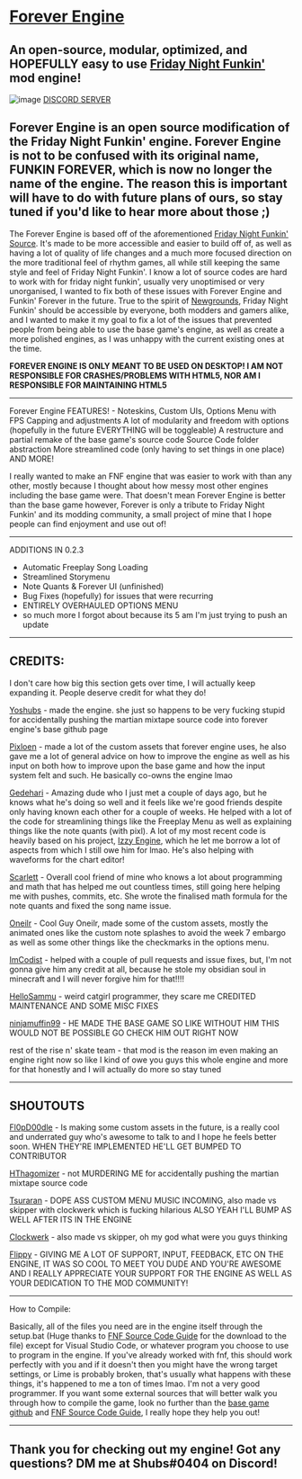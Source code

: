 # [Forever Engine](https://github.com/Yoshubs/FunkinForever)
An open-source, modular, optimized, and HOPEFULLY easy to use [Friday Night Funkin'](https://www.newgrounds.com/portal/view/770371) mod engine!
----------------------------------------------

![image](https://media.discordapp.net/attachments/821758818135572491/884267252357156934/FELogo.png?width=1095&height=676)
[DISCORD SERVER](https://discord.gg/QJt9dUmbk3)

Forever Engine is an open source modification of the Friday Night Funkin' engine. Forever Engine is not to be confused with its original name, FUNKIN FOREVER, which is now no longer the name of the engine. The reason this is important will have to do with future plans of ours, so stay tuned if you'd like to hear more about those ;)
----------------------------------------------
The Forever Engine is based off of the aforementioned [Friday Night Funkin' Source](https://github.com/ninjamuffin99/Funkin). It's made to be more accessible and easier to build off of, as well as having a lot of quality of life changes and a much more focused direction on the more traditional feel of rhythm games, all while still keeping the same style and feel of Friday Night Funkin'. I know a lot of source codes are hard to work with for friday night funkin', usually very unoptimised or very unorganised, I wanted to fix both of these issues with Forever Engine and Funkin' Forever in the future. True to the spirit of [Newgrounds](https://www.newgrounds.com), Friday Night Funkin' should be accessible by everyone, both modders and gamers alike, and I wanted to make it my goal to fix a lot of the issues that prevented people from being able to use the base game's engine, as well as create a more polished engines, as I was unhappy with the current existing ones at the time.

**FOREVER ENGINE IS ONLY MEANT TO BE USED ON DESKTOP! I AM NOT RESPONSIBLE FOR CRASHES/PROBLEMS WITH HTML5, NOR AM I RESPONSIBLE FOR MAINTAINING HTML5**

----------------------------------------------
Forever Engine FEATURES! - 
Noteskins,
Custom UIs,
Options Menu with FPS Capping and adjustments
A lot of modularity and freedom with options (hopefully in the future EVERYTHING will be toggleable)
A restructure and partial remake of the base game's source code
Source Code folder abstraction
More streamlined code (only having to set things in one place)
AND MORE!

I really wanted to make an FNF engine that was easier to work with than any other, mostly because I thought about how messy most other engines including the base game were. That doesn't mean Forever Engine is better than the base game however, Forever is only a tribute to Friday Night Funkin' and its modding community, a small project of mine that I hope people can find enjoyment and use out of!

----------------------------------------------

ADDITIONS IN 0.2.3

- Automatic Freeplay Song Loading
- Streamlined Storymenu
- Note Quants & Forever UI (unfinished)
- Bug Fixes (hopefully) for issues that were recurring
- ENTIRELY OVERHAULED OPTIONS MENU
- so much more I forgot about because its 5 am I'm just trying to push an update

----------------------------------------------
CREDITS:
----------------------------------------------
I don't care how big this section gets over time, I will actually keep expanding it. People deserve credit for what they do!

[Yoshubs](https://github.com/Yoshubs) - made the engine. she just so happens to be very fucking stupid for accidentally pushing the martian mixtape source code into forever engine's base github page


[Pixloen](https://github.com/PixlJacket) - made a lot of the custom assets that forever engine uses, he also gave me a lot of general advice on how to improve the engine as well as his input on both how to improve upon the base game and how the input system felt and such. He basically co-owns the engine lmao

[Gedehari](https://github.com/gedehari) - Amazing dude who I just met a couple of days ago, but he knows what he's doing so well and it feels like we're good friends despite only having known each other for a couple of weeks. He helped with a lot of the code for streamlining things like the Freeplay Menu as well as explaining things like the note quants (with pixl). A lot of my most recent code is heavily based on his project, [Izzy Engine](https://github.com/gedehari/IzzyEngine), which he let me borrow a lot of aspects from which I still owe him for lmao. He's also helping with waveforms for the chart editor!

[Scarlett](https://github.com/SomeKitten) - Overall cool friend of mine who knows a lot about programming and math that has helped me out countless times, still going here helping me with pushes, commits, etc. She wrote the finalised math formula for the note quants and fixed the song name issue.

[Oneilr](https://oneilr.newgrounds.com/) - Cool Guy Oneilr, made some of the custom assets, mostly the animated ones like the custom note splashes to avoid the week 7 embargo as well as some other things like the checkmarks in the options menu.

[ImCodist](https://github.com/ImCodist) - helped with a couple of pull requests and issue fixes, but, I'm not gonna give him any credit at all, because he stole my obsidian soul in minecraft and I will never forgive him for that!!!!

[HelloSammu](https://github.com/hellosammu) - weird catgirl programmer, they scare me
CREDITED MAINTENANCE AND SOME MISC FIXES

[ninjamuffin99](https://ninjamuffin99.newgrounds.com/) - HE MADE THE BASE GAME SO LIKE WITHOUT HIM THIS WOULD NOT BE POSSIBLE GO CHECK HIM OUT RIGHT NOW

rest of the rise n' skate team - that mod is the reason im even making an engine right now so like I kind of owe you guys this whole engine and more for that honestly and I will actually do more so stay tuned

----------------------------------------------
SHOUTOUTS
----------------------------------------------
[Fl0pD00dle](https://fl0pd00dle.newgrounds.com/) - Is making some custom assets in the future, is a really cool and underrated guy who's awesome to talk to and I hope he feels better soon. WHEN THEY'RE IMPLEMENTED HE'LL GET BUMPED TO CONTRIBUTOR

[HThagomizer](https://github.com/HThagomizer) - not MURDERING ME for accidentally pushing the martian mixtape source code

[Tsuraran](https://twitter.com/_Tsuraran) - DOPE ASS CUSTOM MENU MUSIC INCOMING, also made vs skipper with clockwerk which is fucking hilarious ALSO YEAH I'LL BUMP AS WELL AFTER ITS IN THE ENGINE

[Clockwerk](https://twitter.com/ClockwerkSmurf) - also made vs skipper, oh my god what were you guys thinking

[Flippy](https://www.youtube.com/channel/UCMIGpjyL6H__IFp7emWErlw) - GIVING ME A LOT OF SUPPORT, INPUT, FEEDBACK, ETC ON THE ENGINE, IT WAS SO COOL TO MEET YOU DUDE AND YOU'RE AWESOME AND I REALLY APPRECIATE YOUR SUPPORT FOR THE ENGINE AS WELL AS YOUR DEDICATION TO THE MOD COMMUNITY!


----------------------------------------------
How to Compile:

Basically, all of the files you need are in the engine itself through the setup.bat (Huge thanks to [FNF Source Code Guide](https://gamebanana.com/tuts/13798) for the download to the file) except for Visual Studio Code, or whatever program you choose to use to program in the engine. If you've already worked with fnf, this should work perfectly with you and if it doesn't then you might have the wrong target settings, or Lime is probably broken, that's usually what happens with these things, it's happened to me a ton of times lmao. I'm not a very good programmer.
If you want some external sources that will better walk you through how to compile the game, look no further than the [base game github](https://github.com/ninjamuffin99/Funkin) and [FNF Source Code Guide](https://gamebanana.com/tuts/13798), I really hope they help you out!

----------------------------------------------
Thank you for checking out my engine! Got any questions? DM me at Shubs#0404 on Discord!
----------------------------------------------
